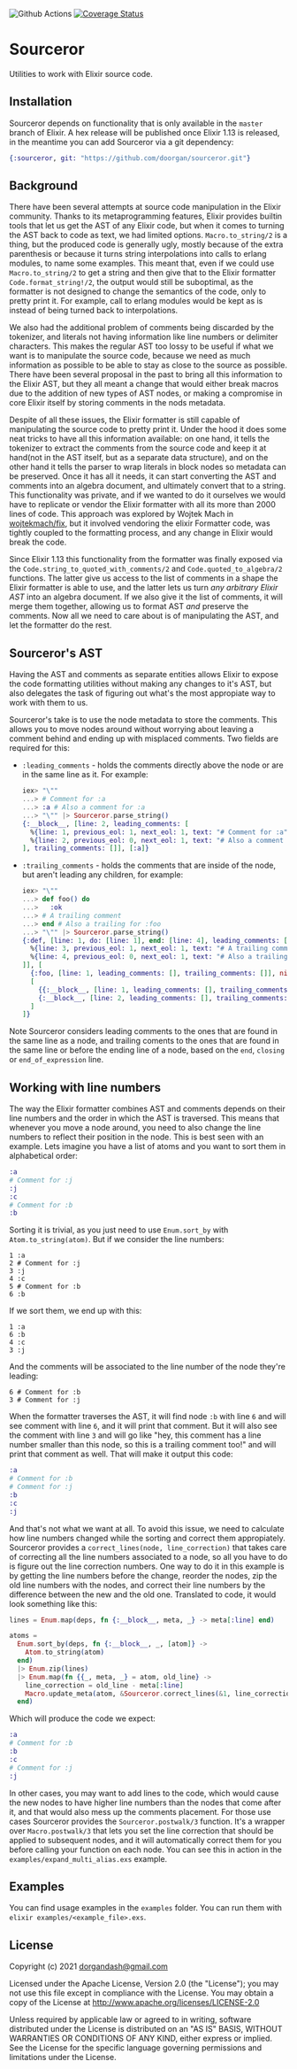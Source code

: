 ![Github Actions](https://github.com/doorgan/sourceror/actions/workflows/main.yml/badge.svg?branch=main)
[![Coverage Status](https://coveralls.io/repos/github/doorgan/sourceror/badge.svg?branch=main)](https://coveralls.io/github/doorgan/sourceror?branch=main)

# Sourceror

Utilities to work with Elixir source code.

<!-- MDOC !-->

## Installation

Sourceror depends on functionality that is only available in the `master` branch
of Elixir. A hex release will be published once Elixir 1.13 is released, in the
meantime you can add Sourceror via a git dependency:

```elixir
{:sourceror, git: "https://github.com/doorgan/sourceror.git"}
```

## Background

There have been several attempts at source code manipulation in the Elixir
community. Thanks to its metaprogramming features, Elixir provides builtin tools
that let us get the AST of any Elixir code, but when it comes to turning
the AST back to code as text, we had limited options. `Macro.to_string/2` is a
thing, but the produced code is generally ugly, mostly because of the extra
parenthesis or because it turns string interpolations into calls to erlang
modules, to name some examples. This meant that, even if we could use
`Macro.to_string/2` to get a string and then give that to the Elixir formatter
`Code.format_string!/2`, the output would still be suboptimal, as the formatter
is not designed to change the semantics of the code, only to pretty print it.
For example, call to erlang modules would be kept as is instead of being turned
back to interpolations.

We also had the additional problem of comments being discarded by the tokenizer,
and literals not having information like line numbers or delimiter characters.
This makes the regular AST too lossy to be useful if what we want is to
manipulate the source code, because we need as much information as possible to
be able to stay as close to the source as possible. There have been several
proposal in the past to bring all this information to the Elixir AST, but they
all meant a change that would either break macros due to the addition of new
types of AST nodes, or making a compromise in core Elixir itself by storing
comments in the nods metadata.

Despite of all these issues, the Elixir formatter is still capable of
manipulating the source code to pretty print it. Under the hood it does some
neat tricks to have all this information available: on one hand, it tells the
tokenizer to extract the comments from the source code and keep it at hand(not
in the AST itself, but as a separate data structure), and on the other hand it
tells the parser to wrap literals in block nodes so metadata can be preserved.
Once it has all it needs, it can start converting the AST and comments into an
algebra document, and ultimately convert that to a string. This functionality
was private, and if we wanted to do it ourselves we would have to replicate or
vendor the Elixir formatter with all its more than 2000 lines of code. This
approach was explored by Wojtek Mach in
[wojtekmach/fix](https://github.com/wojtekmach/fix), but it involved vendoring
the elixir Formatter code, was tightly coupled to the formatting process, and
any change in Elixir would break the code.

Since Elixir 1.13 this functionality from the formatter was finally exposed via
the `Code.string_to_quoted_with_comments/2` and `Code.quoted_to_algebra/2`
functions. The latter give us access to the list of comments in a shape the
Elixir formatter is able to use, and the latter lets us turn *any arbitrary
Elixir AST* into an algebra document. If we also give it the list of comments,
it will merge them together, allowing us to format AST *and* preserve the
comments. Now all we need to care about is of manipulating the AST, and let the
formatter do the rest.

## Sourceror's AST

Having the AST and comments as separate entities allows Elixir to expose the
code formatting utilities without making any changes to it's AST, but also
delegates the task of figuring out what's the most appropiate way to work with
them to us.

Sourceror's take is to use the node metadata to store the comments. This allows
you to move nodes around without worrying about leaving a comment behind and
ending up with misplaced comments. Two fields are required for this:
  * `:leading_comments` - holds the comments directly above the node or are in
    the same line as it. For example:
    ```elixir
    iex> "\""
    ...> # Comment for :a
    ...> :a # Also a comment for :a
    ...> "\"" |> Sourceror.parse_string()
    {:__block__, [line: 2, leading_comments: [
      %{line: 1, previous_eol: 1, next_eol: 1, text: "# Comment for :a"},
      %{line: 2, previous_eol: 0, next_eol: 1, text: "# Also a comment for :a"},
    ], trailing_comments: []], [:a]}
    ```

  * `:trailing_comments` - holds the comments that are inside of the node, but
    aren't leading any children, for example:
    ```elixir
    iex> "\""
    ...> def foo() do
    ...>   :ok
    ...> # A trailing comment
    ...> end # Also a trailing for :foo
    ...> "\"" |> Sourceror.parse_string()
    {:def, [line: 1, do: [line: 1], end: [line: 4], leading_comments: [], trailing_comments: [
      %{line: 3, previous_eol: 1, next_eol: 1, text: "# A trailing comment for :foo"},
      %{line: 4, previous_eol: 0, next_eol: 1, text: "# Also a trailing comment for :foo"},
    ]], [
      {:foo, [line: 1, leading_comments: [], trailing_comments: []], nil},
      [
        {{:__block__, [line: 1, leading_comments: [], trailing_comments: []], [:do]},
        {:__block__, [line: 2, leading_comments: [], trailing_comments: []], [:ok]}}
      ]
    ]}
    ```

Note Sourceror considers leading comments to the ones that are found in the same
line as a node, and trailing coments to the ones that are found in the same line
or before the ending line of a node, based on the `end`, `closing` or
`end_of_expression` line.

## Working with line numbers

The way the Elixir formatter combines AST and comments depends on their line
numbers and the order in which the AST is traversed. This means that whenever
you move a node around, you need to also change the line numbers to reflect
their position in the node. This is best seen with an example. Lets imagine you
have a list of atoms and you want to sort them in alphabetical order:
```elixir
:a
# Comment for :j
:j
:c
# Comment for :b
:b
```
Sorting it is trivial, as you just need to use `Enum.sort_by` with
`Atom.to_string(atom)`. But if we consider the line numbers:
```
1 :a
2 # Comment for :j
3 :j
4 :c
5 # Comment for :b
6 :b
```
If we sort them, we end up with this:
```
1 :a
6 :b
4 :c
3 :j
```
And the comments will be associated to the line number of the node they're leading:
```
6 # Comment for :b
3 # Comment for :j
```
When the formatter traverses the AST, it will find node `:b` with line `6` and
will see comment with line `6`, and it will print that comment. But it will also
see the comment with line `3` and will go like "hey, this comment has a line
number smaller than this node, so this is a trailing comment too!" and will
print that comment as well. That will make it output this code:
```elixir
:a
# Comment for :b
# Comment for :j
:b
:c
:j
```
And that's not what we want at all. To avoid this issue, we need to calculate
how line numbers changed while the sorting and correct them appropiately.
Sourceror provides a `correct_lines(node, line_correction)` that takes care of
correcting all the line numbers associated to a node, so all you have to do is
figure out the line correction numbers. One way to do it in this example is by
getting the line numbers before the change, reorder the nodes, zip the old line
numbers with the nodes, and correct their line numbers by the difference between
the new and the old one. Translated to code, it would look something like this:
```elixir
lines = Enum.map(deps, fn {:__block__, meta, _} -> meta[:line] end)

atoms =
  Enum.sort_by(deps, fn {:__block__, _, [atom]} ->
    Atom.to_string(atom)
  end)
  |> Enum.zip(lines)
  |> Enum.map(fn {{_, meta, _} = atom, old_line} ->
    line_correction = old_line - meta[:line]
    Macro.update_meta(atom, &Sourceror.correct_lines(&1, line_correction))
  end)
```
Which will produce the code we expect:
```elixir
:a
# Comment for :b
:b
:c
# Comment for :j
:j
```

In other cases, you may want to add lines to the code, which would cause the new
nodes to have higher line numbers than the nodes that come after it, and that
would also mess up the comments placement. For those use cases Sourceror
provides the `Sourceror.postwalk/3` function. It's a wrapper over
`Macro.postwalk/3` that lets you set the line correction that should be applied
to subsequent nodes, and it will automatically correct them for you before
calling your function on each node. You can see this in action in the
`examples/expand_multi_alias.exs` example.

## Examples

You can find usage examples in the `examples` folder. You can run them with
`elixir examples/<example_file>.exs`.

## License

Copyright (c) 2021 dorgandash@gmail.com

Licensed under the Apache License, Version 2.0 (the "License"); you may not use
this file except in compliance with the License. You may obtain a copy of the
License at http://www.apache.org/licenses/LICENSE-2.0

Unless required by applicable law or agreed to in writing, software distributed
under the License is distributed on an "AS IS" BASIS, WITHOUT WARRANTIES OR
CONDITIONS OF ANY KIND, either express or implied. See the License for the
specific language governing permissions and limitations under the License.
